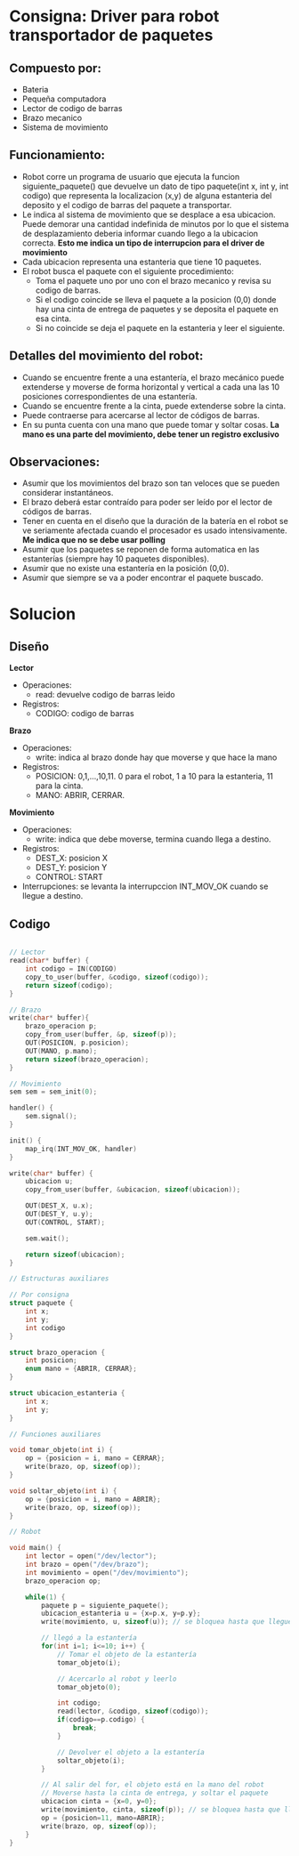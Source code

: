 # Consigna: Driver para robot transportador de paquetes

## Compuesto por:

- Bateria
- Pequeña computadora
- Lector de codigo de barras
- Brazo mecanico
- Sistema de movimiento

## Funcionamiento:

- Robot corre un programa de usuario que ejecuta la funcion siguiente_paquete() que devuelve un dato de tipo paquete(int x, int y, int codigo) que representa la localizacion (x,y) de alguna estanteria del deposito y el codigo de barras del paquete a transportar.
- Le indica al sistema de movimiento que se desplace a esa ubicacion. Puede demorar una cantidad indefinida de minutos por lo que el sistema de desplazamiento deberia informar cuando llego a la ubicacion correcta. **Esto me indica un tipo de interrupcion para el driver de movimiento**
- Cada ubicacion representa una estanteria que tiene 10 paquetes.
- El robot busca el paquete con el siguiente procedimiento:
  - Toma el paquete uno por uno con el brazo mecanico y revisa su codigo de barras.
  - Si el codigo coincide se lleva el paquete a la posicion (0,0) donde hay una cinta de entrega de paquetes y se deposita el paquete en esa cinta.
  - Si no coincide se deja el paquete en la estanteria y leer el siguiente.

## Detalles del movimiento del robot:

- Cuando se encuentre frente a una estantería, el brazo mecánico puede extenderse y moverse de forma horizontal y vertical a cada una las 10 posiciones correspondientes de una estantería.
- Cuando se encuentre frente a la cinta, puede extenderse sobre la cinta.
- Puede contraerse para acercarse al lector de códigos de barras.
- En su punta cuenta con una mano que puede tomar y soltar cosas. **La mano es una parte del movimiento, debe tener un registro exclusivo**

## Observaciones:

- Asumir que los movimientos del brazo son tan veloces que se pueden considerar instantáneos.
- El brazo deberá estar contraído para poder ser leído por el lector de códigos de barras.
- Tener en cuenta en el diseño que la duración de la batería en el robot se ve seriamente afectada cuando el procesador es usado intensivamente. **Me indica que no se debe usar polling**
- Asumir que los paquetes se reponen de forma automatica en las estanterías (siempre hay 10 paquetes disponibles).
- Asumir que no existe una estantería en la posición (0,0).
- Asumir que siempre se va a poder encontrar el paquete buscado.

# Solucion

## Diseño

**Lector**

- Operaciones:
  - read: devuelve codigo de barras leido
- Registros:
  - CODIGO: codigo de barras

**Brazo**

- Operaciones:
  - write: indica al brazo donde hay que moverse y que hace la mano
- Registros:
  - POSICION: 0,1,...,10,11. 0 para el robot, 1 a 10 para la estanteria, 11 para la cinta.
  - MANO: ABRIR, CERRAR.

**Movimiento**

- Operaciones:
  - write: indica que debe moverse, termina cuando llega a destino.
- Registros:
  - DEST_X: posicion X
  - DEST_Y: posicion Y
  - CONTROL: START
- Interrupciones: se levanta la interrupccion INT_MOV_OK cuando se llegue a destino.

## Codigo

```C

// Lector
read(char* buffer) {
	int codigo = IN(CODIGO)
	copy_to_user(buffer, &codigo, sizeof(codigo));
	return sizeof(codigo);
}

// Brazo
write(char* buffer){
	brazo_operacion p;
	copy_from_user(buffer, &p, sizeof(p));
	OUT(POSICION, p.posicion);
	OUT(MANO, p.mano);
	return sizeof(brazo_operacion);
}

// Movimiento
sem sem = sem_init(0);

handler() {
	sem.signal();
}

init() {
	map_irq(INT_MOV_OK, handler)
}

write(char* buffer) {
	ubicacion u;
	copy_from_user(buffer, &ubicacion, sizeof(ubicacion));

	OUT(DEST_X, u.x);
	OUT(DEST_Y, u.y);
	OUT(CONTROL, START);

	sem.wait();

	return sizeof(ubicacion);
}

// Estructuras auxiliares

// Por consigna
struct paquete {
    int x;
    int y;
    int codigo
}

struct brazo_operacion {
    int posicion;
    enum mano = {ABRIR, CERRAR};
}

struct ubicacion_estanteria {
    int x;
    int y;
}

// Funciones auxiliares

void tomar_objeto(int i) {
    op = {posicion = i, mano = CERRAR};
    write(brazo, op, sizeof(op));
}

void soltar_objeto(int i) {
    op = {posicion = i, mano = ABRIR};
	write(brazo, op, sizeof(op));
}

// Robot

void main() {
	int lector = open("/dev/lector");
	int brazo = open("/dev/brazo");
	int movimiento = open("/dev/movimiento");
	brazo_operacion op;

	while(1) {
		paquete p = siguiente_paquete();
		ubicacion_estanteria u = {x=p.x, y=p.y};
		write(movimiento, u, sizeof(u)); // se bloquea hasta que llegue

		// llegó a la estantería
		for(int i=1; i<=10; i++) {
			// Tomar el objeto de la estantería
			tomar_objeto(i);

			// Acercarlo al robot y leerlo
			tomar_objeto(0);

			int codigo;
			read(lector, &codigo, sizeof(codigo));
			if(codigo==p.codigo) {
				break;
			}

			// Devolver el objeto a la estantería
			soltar_objeto(i);
		}

		// Al salir del for, el objeto está en la mano del robot
		// Moverse hasta la cinta de entrega, y soltar el paquete
		ubicacion cinta = {x=0, y=0};
		write(movimiento, cinta, sizeof(p)); // se bloquea hasta que llegue
		op = {posicion=11, mano=ABRIR};
		write(brazo, op, sizeof(op));
	}
}


```
